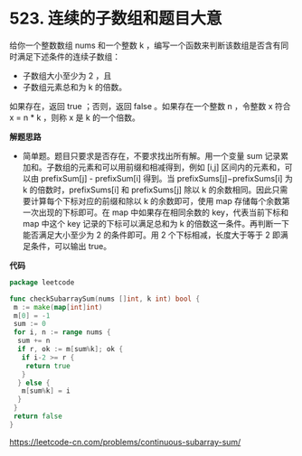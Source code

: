 # 523. 连续的子数组和**题目大意**  

给你一个整数数组 nums 和一个整数 k ，编写一个函数来判断该数组是否含有同时满足下述条件的连续子数组：

- 子数组大小至少为 2 ，且
- 子数组元素总和为 k 的倍数。

如果存在，返回 true ；否则，返回 false 。如果存在一个整数 n ，令整数 x 符合 x = n * k ，则称 x 是 k 的一个倍数。

**解题思路** 

- 简单题。题目只要求是否存在，不要求找出所有解。用一个变量 sum 记录累加和。子数组的元素和可以用前缀和相减得到，例如 [i,j] 区间内的元素和，可以由 prefixSum[j] - prefixSum[i] 得到。当 prefixSums[j]−prefixSums[i] 为 k 的倍数时，prefixSums[i] 和 prefixSums[j] 除以 k 的余数相同。因此只需要计算每个下标对应的前缀和除以 k 的余数即可，使用 map 存储每个余数第一次出现的下标即可。在 map 中如果存在相同余数的 key，代表当前下标和 map 中这个 key 记录的下标可以满足总和为 k 的倍数这一条件。再判断一下能否满足大小至少为 2 的条件即可。用 2 个下标相减，长度大于等于 2 即满足条件，可以输出 true。

**代码**  

```go
package leetcode

func checkSubarraySum(nums []int, k int) bool {
 m := make(map[int]int)
 m[0] = -1
 sum := 0
 for i, n := range nums {
  sum += n
  if r, ok := m[sum%k]; ok {
   if i-2 >= r {
    return true
   }
  } else {
   m[sum%k] = i
  }
 }
 return false
}
```

https://leetcode-cn.com/problems/continuous-subarray-sum/